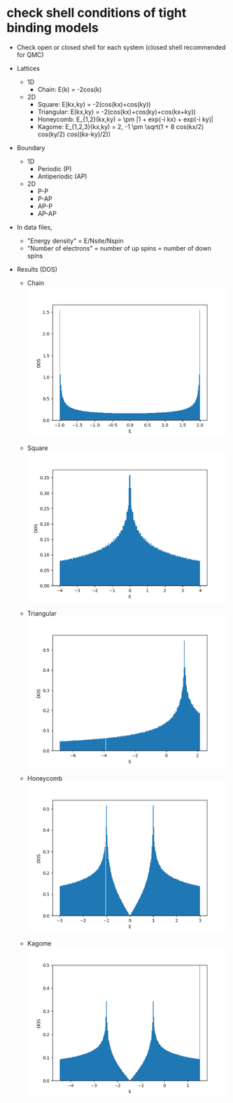 # check shell conditions of tight binding models

* Check open or closed shell for each system (closed shell recommended for QMC)

* Lattices
  * 1D
    * Chain: E(k) = -2cos(k)
  * 2D
    * Square: E(kx,ky) = -2(cos(kx)+cos(ky))
    * Triangular: E(kx,ky) = -2(cos(kx)+cos(ky)+cos(kx+ky))
    * Honeycomb: E_{1,2}(kx,ky) = \pm |1 + exp(-i kx) + exp(-i ky)|
    * Kagome: E_{1,2,3}(kx,ky) = 2, -1 \pm \sqrt(1 + 8 cos(kx/2) cos(ky/2) cos((kx-ky)/2))

* Boundary
  * 1D
    * Periodic (P)
    * Antiperiodic (AP)
  * 2D
    * P-P
    * P-AP
    * AP-P
    * AP-AP

* In data files,
  * "Energy density" = E/Nsite/Nspin
  * "Number of electrons" = number of up spins = number of down spins

* Results (DOS)
  * Chain
![DOS chain](https://raw.githubusercontent.com/ryuikaneko/tight_binding_shell_condition/master/1d_chain/filling_1over2_BC_AP/fig_1d_chain_dos.png "DOS chain")

  * Square
![DOS square](https://raw.githubusercontent.com/ryuikaneko/tight_binding_shell_condition/master/2d_square/filling_1over2_BC_P_AP/fig_2d_square_dos.png "DOS square")

  * Triangular
![DOS triangular](https://raw.githubusercontent.com/ryuikaneko/tight_binding_shell_condition/master/2d_triangular/filling_1over2_BC_P_AP/fig_2d_triangular_dos.png "DOS triangular")

  * Honeycomb
![DOS honeycomb](https://raw.githubusercontent.com/ryuikaneko/tight_binding_shell_condition/master/2d_honeycomb/filling_1over2_BC_P_AP/fig_2d_honeycomb_dos.png "DOS honeycomb")

  * Kagome
![DOS kagome](https://raw.githubusercontent.com/ryuikaneko/tight_binding_shell_condition/master/2d_kagome/filling_1over2_BC_P_AP/fig_2d_kagome_dos.png "DOS kagome")

